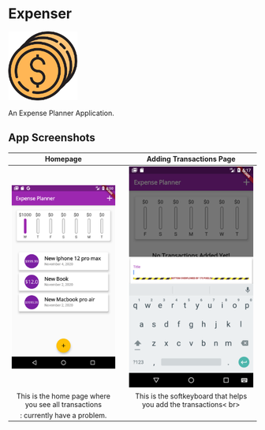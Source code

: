 # Expenser

<img src="docs/expenser.png" width="140">

An Expense Planner Application.

## App Screenshots
| Homepage | | Adding Transactions Page |
| :---: | --- | :---: |
| <img src="docs/i-1.png" width="300"> || <img src="docs/i-3.png" width="300"> |
| This is the home page where you see all transactions || This is the softkeyboard that helps you add the transactions< br>
: currently have a problem.|
